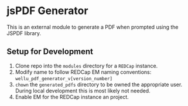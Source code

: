 # jsPDF Generator

This is an external module to generate a PDF when prompted using the JSPDF library.

## Setup for Development
1. Clone repo into the `modules` directory for a `REDCap` instance.
2. Modify name to follow REDCap EM naming conventions: `wellu_pdf_generator_v[version_number]`
3. `chown` the `generated_pdfs` directory to be owned the appropriate user. During local
   development this is most likely not needed.
4. Enable EM for the REDCap instance an project.
